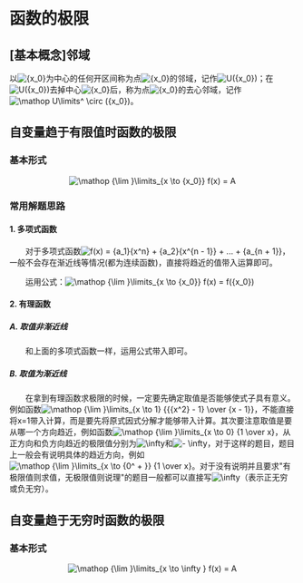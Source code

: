 # 函数的极限

## [基本概念]邻域

以<img src="https://latex.codecogs.com/gif.latex?{x_0}" title="{x_0}" />为中心的任何开区间称为点<img src="https://latex.codecogs.com/gif.latex?{x_0}" title="{x_0}" />的邻域，记作<img src="https://latex.codecogs.com/gif.latex?U({x_0})" title="U({x_0})" />；在<img src="https://latex.codecogs.com/gif.latex?U({x_0})" title="U({x_0})" />去掉中心<img src="https://latex.codecogs.com/gif.latex?{x_0}" title="{x_0}" />后，称为点<img src="https://latex.codecogs.com/gif.latex?{x_0}" title="{x_0}" />的去心邻域，记作<img src="https://latex.codecogs.com/gif.latex?\mathop&space;U\limits^&space;\circ&space;({x_0})" title="\mathop U\limits^ \circ ({x_0})" />。



## 自变量趋于有限值时函数的极限

### 基本形式

<center><img src="https://latex.codecogs.com/gif.latex?\mathop&space;{\lim&space;}\limits_{x&space;\to&space;{x_0}}&space;f(x)&space;=&space;A" title="\mathop {\lim }\limits_{x \to {x_0}} f(x) = A" /></center>

### 常用解题思路

#### 1. 多项式函数

&emsp;&emsp;对于多项式函数<img src="https://latex.codecogs.com/gif.latex?f(x)&space;=&space;{a_1}{x^n}&space;&plus;&space;{a_2}{x^{n&space;-&space;1}}&space;&plus;&space;...&space;&plus;&space;{a_{n&space;&plus;&space;1}}" title="f(x) = {a_1}{x^n} + {a_2}{x^{n - 1}} + ... + {a_{n + 1}}" />，一般不会存在渐近线等情况(都为连续函数)，直接将趋近的值带入运算即可。

&emsp;&emsp;运用公式：<img src="https://latex.codecogs.com/gif.latex?\mathop&space;{\lim&space;}\limits_{x&space;\to&space;{x_0}}&space;f(x)&space;=&space;f({x_0})" title="\mathop {\lim }\limits_{x \to {x_0}} f(x) = f({x_0})" />



#### 2. 有理函数

##### 	A. 取值非渐近线

&emsp;&emsp;和上面的多项式函数一样，运用公式带入即可。

##### 	B. 取值为渐近线

&emsp;&emsp;在拿到有理函数求极限的时候，一定要先确定取值是否能够使式子具有意义。例如函数<img src="https://latex.codecogs.com/gif.latex?\mathop&space;{\lim&space;}\limits_{x&space;\to&space;1}&space;{{{x^2}&space;-&space;1}&space;\over&space;{x&space;-&space;1}}" title="\mathop {\lim }\limits_{x \to 1} {{{x^2} - 1} \over {x - 1}}" />，不能直接将x=1带入计算，而是要先将原式因式分解才能够带入计算。其次要注意取值是要从哪一个方向趋近，例如函数<img src="https://latex.codecogs.com/gif.latex?\mathop&space;{\lim&space;}\limits_{x&space;\to&space;0}&space;{1&space;\over&space;x}" title="\mathop {\lim }\limits_{x \to 0} {1 \over x}" />，从正方向和负方向趋近的极限值分别为<img src="https://latex.codecogs.com/gif.latex?+\infty" title="\infty" />和<img src="https://latex.codecogs.com/gif.latex?-&space;\infty" title="- \infty" />，对于这样的题目，题目上一般会有说明具体的趋近方向，例如<img src="https://latex.codecogs.com/gif.latex?\mathop&space;{\lim&space;}\limits_{x&space;\to&space;{0^&space;&plus;&space;}}&space;{1&space;\over&space;x}" title="\mathop {\lim }\limits_{x \to {0^ + }} {1 \over x}" />。对于没有说明并且要求"有极限值则求值，无极限值则说理"的题目一般都可以直接写<img src="https://latex.codecogs.com/gif.latex?\infty" title="\infty" />（表示正无穷或负无穷）。



## 自变量趋于无穷时函数的极限

### 基本形式

<center><img src="https://latex.codecogs.com/gif.latex?\mathop&space;{\lim&space;}\limits_{x&space;\to&space;\infty&space;}&space;f(x)&space;=&space;A" title="\mathop {\lim }\limits_{x \to \infty } f(x) = A" /></center>